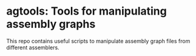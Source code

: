 # agtools: Tools for manipulating assembly graphs

This repo contains useful scripts to manipulate assembly graph files from different assemblers.
